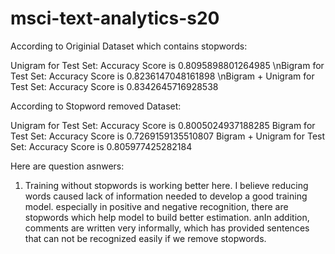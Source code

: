 # msci-text-analytics-s20
According to Originial Dataset which contains stopwords:

Unigram for Test Set: Accuracy Score is  0.8095898801264985
\nBigram for Test Set: Accuracy Score is  0.8236147048161898
\nBigram + Unigram for Test Set: Accuracy Score is  0.8342645716928538

According to Stopword removed Dataset:

Unigram for Test Set: Accuracy Score is  0.8005024937188285
Bigram for Test Set: Accuracy Score is  0.7269159135510807
Bigram + Unigram for Test Set: Accuracy Score is  0.805977425282184

Here are question asnwers:

1. Training without stopwords is working better here. 
I believe reducing words caused lack of information needed to develop a good training model.
especially in positive and negative recognition, there are stopwords which help model to build better estimation.
anIn addition, comments are written very informally, which has provided sentences that can not be recognized easily if we remove stopwords.
